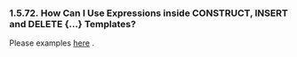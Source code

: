 <div>

<div>

<div>

<div>

### 1.5.72. How Can I Use Expressions inside CONSTRUCT, INSERT and DELETE {...} Templates?

</div>

</div>

</div>

Please examples
<a href="rdfsparul.html#rdfsparulexamples25" class="link"
title="Example usage of expressions inside CONSTRUCT, INSERT and DELETE {...} Templates">here</a>
.

</div>
